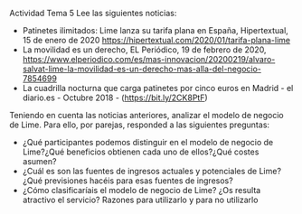 Actividad Tema 5
Lee las siguientes noticias:

- Patinetes ilimitados: Lime lanza su tarifa plana en España, Hipertextual, 15 de enero de 2020 https://hipertextual.com/2020/01/tarifa-plana-lime
- La movilidad es un derecho, EL Periódico, 19 de febrero de 2020, https://www.elperiodico.com/es/mas-innovacion/20200219/alvaro-salvat-lime-la-movilidad-es-un-derecho-mas-alla-del-negocio-7854699
- La cuadrilla nocturna que carga patinetes por cinco  euros en Madrid - el diario.es - Octubre 2018 - (https://bit.ly/2CK8PtF)

Teniendo en cuenta las noticias anteriores, analizar el  modelo de negocio de Lime. Para ello, por parejas,  responded a las siguientes preguntas:

- ¿Qué participantes podemos distinguir en el modelo de  negocio de Lime?¿Qué beneficios obtienen cada uno de ellos?¿Qué costes asumen?
- ¿Cuál es son las fuentes de ingresos actuales y potenciales de Lime?¿Qué previsiones hacéis para esas fuentes de ingresos?
- ¿Cómo clasificaríais el modelo de negocio de Lime?  ¿Os resulta atractivo el servicio? Razones para utilizarlo  y para no utilizarlo